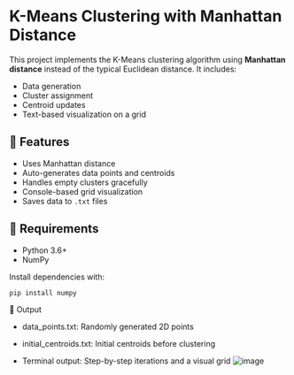 # K-Means Clustering with Manhattan Distance

This project implements the K-Means clustering algorithm using **Manhattan distance** instead of the typical Euclidean distance. It includes:

- Data generation
- Cluster assignment
- Centroid updates
- Text-based visualization on a grid

## 🔧 Features

- Uses Manhattan distance
- Auto-generates data points and centroids
- Handles empty clusters gracefully
- Console-based grid visualization
- Saves data to `.txt` files

## 🐍 Requirements

- Python 3.6+
- NumPy

Install dependencies with:

```bash
pip install numpy
```
📁 Output
- data_points.txt: Randomly generated 2D points

- initial_centroids.txt: Initial centroids before clustering

- Terminal output: Step-by-step iterations and a visual grid
![image](https://github.com/user-attachments/assets/d1e3b1e6-6992-4c3c-825e-9fca86b4219a)
